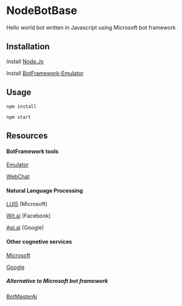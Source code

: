 # NodeBotBase

Hello world bot written in Javascript using Microsoft bot framework

## Installation

Install [Node.Js](https://nodejs.org/en/)

Install [BotFramework-Emulator]()

## Usage

`npm install`

`npm start`


## Resources

#### BotFramework tools

[Emulator](https://github.com/Microsoft/BotFramework-Emulator)

[WebChat](https://github.com/Microsoft/BotFramework-WebChat)

#### Natural Language Processing

[LUIS](https://www.luis.ai/) (Microsoft)

[Wit.ai](https://wit.ai) (Facebook)

[Api.ai](https://api.ai) (Google)

#### Other cognetive services

[Microsoft](https://azure.microsoft.com/en-us/services/cognitive-services/)

[Google](https://cloud.google.com/products/machine-learning/)


##### Alternative to Microsoft bot framework

[BotMasterAi](http://botmasterai.com)
